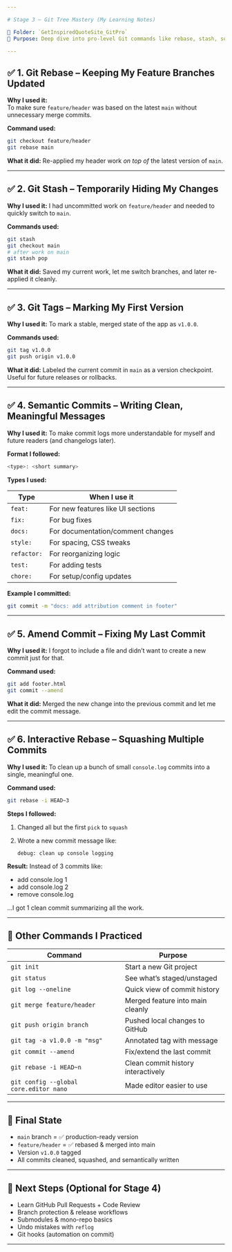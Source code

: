 ```yaml
---

# Stage 3 – Git Tree Mastery (My Learning Notes)

📂 Folder: `GetInspiredQuoteSite_GitPro`  
🧠 Purpose: Deep dive into pro-level Git commands like rebase, stash, squash, tagging, semantic commits, etc.

---
```


## ✅ 1. Git Rebase – Keeping My Feature Branches Updated

**Why I used it:**  
To make sure `feature/header` was based on the latest `main` without unnecessary merge commits.

**Command used:**
```bash
git checkout feature/header
git rebase main
````

**What it did:**
Re-applied my header work *on top of* the latest version of `main`.

---

## ✅ 2. Git Stash – Temporarily Hiding My Changes

**Why I used it:**
I had uncommitted work on `feature/header` and needed to quickly switch to `main`.

**Commands used:**

```bash
git stash
git checkout main
# after work on main
git stash pop
```

**What it did:**
Saved my current work, let me switch branches, and later re-applied it cleanly.

---

## ✅ 3. Git Tags – Marking My First Version

**Why I used it:**
To mark a stable, merged state of the app as `v1.0.0`.

**Commands used:**

```bash
git tag v1.0.0
git push origin v1.0.0
```

**What it did:**
Labeled the current commit in `main` as a version checkpoint. Useful for future releases or rollbacks.

---

## ✅ 4. Semantic Commits – Writing Clean, Meaningful Messages

**Why I used it:**
To make commit logs more understandable for myself and future readers (and changelogs later).

**Format I followed:**

```bash
<type>: <short summary>
```

**Types I used:**

| Type        | When I use it                     |
| ----------- | --------------------------------- |
| `feat:`     | For new features like UI sections |
| `fix:`      | For bug fixes                     |
| `docs:`     | For documentation/comment changes |
| `style:`    | For spacing, CSS tweaks           |
| `refactor:` | For reorganizing logic            |
| `test:`     | For adding tests                  |
| `chore:`    | For setup/config updates          |

**Example I committed:**

```bash
git commit -m "docs: add attribution comment in footer"
```

---

## ✅ 5. Amend Commit – Fixing My Last Commit

**Why I used it:**
I forgot to include a file and didn’t want to create a new commit just for that.

**Command used:**

```bash
git add footer.html
git commit --amend
```

**What it did:**
Merged the new change into the previous commit and let me edit the commit message.

---

## ✅ 6. Interactive Rebase – Squashing Multiple Commits

**Why I used it:**
To clean up a bunch of small `console.log` commits into a single, meaningful one.

**Command used:**

```bash
git rebase -i HEAD~3
```

**Steps I followed:**

1. Changed all but the first `pick` to `squash`
2. Wrote a new commit message like:

   ```
   debug: clean up console logging
   ```

**Result:**
Instead of 3 commits like:

* add console.log 1
* add console.log 2
* remove console.log

…I got 1 clean commit summarizing all the work.

---

## 🔁 Other Commands I Practiced

| Command                                | Purpose                            |
| -------------------------------------- | ---------------------------------- |
| `git init`                             | Start a new Git project            |
| `git status`                           | See what’s staged/unstaged         |
| `git log --oneline`                    | Quick view of commit history       |
| `git merge feature/header`             | Merged feature into main cleanly   |
| `git push origin branch`               | Pushed local changes to GitHub     |
| `git tag -a v1.0.0 -m "msg"`           | Annotated tag with message         |
| `git commit --amend`                   | Fix/extend the last commit         |
| `git rebase -i HEAD~n`                 | Clean commit history interactively |
| `git config --global core.editor nano` | Made editor easier to use          |

---

## 🧠 Final State

* `main` branch = ✅ production-ready version
* `feature/header` = ✅ rebased & merged into main
* Version `v1.0.0` tagged
* All commits cleaned, squashed, and semantically written

---

## 🚀 Next Steps (Optional for Stage 4)

* Learn GitHub Pull Requests + Code Review
* Branch protection & release workflows
* Submodules & mono-repo basics
* Undo mistakes with `reflog`
* Git hooks (automation on commit)

---


